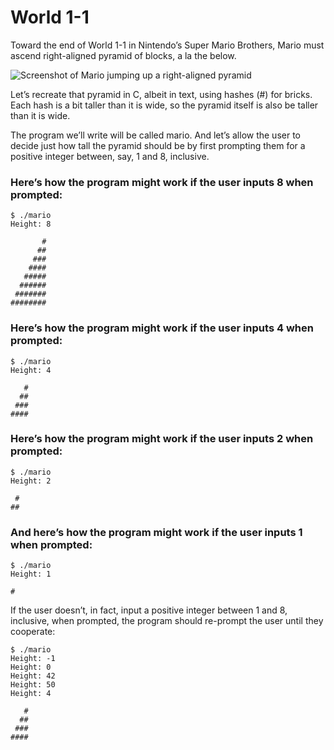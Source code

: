 # World 1-1
Toward the end of World 1-1 in Nintendo’s Super Mario Brothers, Mario must ascend right-aligned pyramid of blocks, a la the below.

![Screenshot of Mario jumping up a right-aligned pyramid](https://cs50.harvard.edu/x/2020/psets/1/mario/less/pyramid.png)

Let’s recreate that pyramid in C, albeit in text, using hashes (#) for bricks. Each hash is a bit taller than it is wide, so the pyramid itself is also be taller than it is wide.

The program we’ll write will be called mario. And let’s allow the user to decide just how tall the pyramid should be by first prompting them for a positive integer between, say, 1 and 8, inclusive.

### Here’s how the program might work if the user inputs 8 when prompted:
```
$ ./mario
Height: 8

       #
      ##
     ###
    ####
   #####
  ######
 #######
########
```
### Here’s how the program might work if the user inputs 4 when prompted:
```
$ ./mario
Height: 4

   #
  ##
 ###
####
```
### Here’s how the program might work if the user inputs 2 when prompted:
```
$ ./mario
Height: 2

 #
##
```
### And here’s how the program might work if the user inputs 1 when prompted:
```
$ ./mario
Height: 1

#
```
If the user doesn’t, in fact, input a positive integer between 1 and 8, inclusive, when prompted, the program should re-prompt the user until they cooperate:
```
$ ./mario
Height: -1
Height: 0
Height: 42
Height: 50
Height: 4

   #
  ##
 ###
####
```
